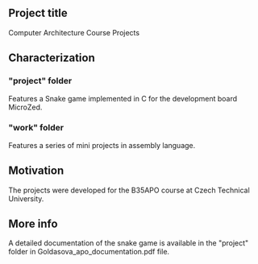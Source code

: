 ## Project title
Computer Architecture Course Projects

## Characterization

### "project" folder
Features a Snake game implemented in C for the development board MicroZed.

### "work" folder
Features a series of mini projects in assembly language.

## Motivation
The projects were developed for the B35APO course at Czech Technical University.

## More info
A detailed documentation of the snake game is available in the "project" folder in Goldasova_apo_documentation.pdf file.